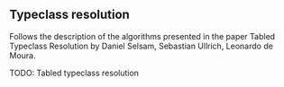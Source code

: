 ## Typeclass resolution

Follows the description of the algorithms presented in the paper Tabled Typeclass Resolution by Daniel Selsam, Sebastian Ullrich, Leonardo de Moura.

TODO: Tabled typeclass resolution
